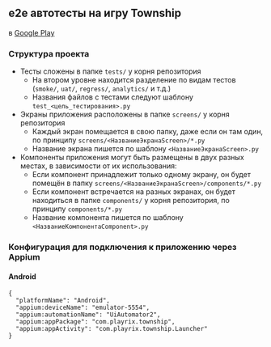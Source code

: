 ## e2e автотесты на игру Township
в [Google Play](https://play.google.com/store/apps/details?id=com.playrix.township)

### Структура проекта
- Тесты сложены в папке `tests/` у корня репозитория
  - На втором уровне находится разделение по видам тестов (`smoke/`, `uat/`, `regress/`, `analytics/` и т.д.)
  - Названия файлов с тестами следуют шаблону `test_<цель_тестирования>.py`
- Экраны приложения расположены в папке `screens/` у корня репозитория
  - Каждый экран помещается в свою папку, даже если он там один, по принципу `screens/<НазваниеЭкранаScreen>/*.py`
  - Название экрана пишется по шаблону `<НазваниеЭкранаScreen>.py`
- Компоненты приложения могут быть размещены в двух разных местах, в зависимости от их использования:
  - Если компонент принадлежит только одному экрану, он будет помещён в папку `screens/<НазваниеЭкранаScreen>/components/*.py`
  - Если компонент встречается на разных экранах, он будет находиться в папке `components/` у корня репозитория, по принципу `components/*.py`
  - Название компонента пишется по шаблону `<НазваниеКомпонентаComponent>.py`

### Конфигурация для подключения к приложению через Appium
#### Android
```commandline
{
  "platformName": "Android",
  "appium:deviceName": "emulator-5554",
  "appium:automationName": "UiAutomator2",
  "appium:appPackage": "com.playrix.township",
  "appium:appActivity": "com.playrix.township.Launcher"
}
```